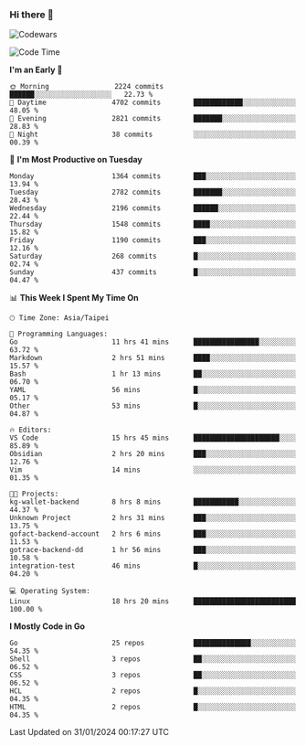 ### Hi there 👋

![Codewars](https://www.codewars.com/users/omegaatt36/badges/small)

<!--START_SECTION:waka-->
![Code Time](http://img.shields.io/badge/Code%20Time-2%2C135%20hrs%2054%20mins-blue)

**I'm an Early 🐤** 

```text
🌞 Morning                2224 commits        ██████░░░░░░░░░░░░░░░░░░░   22.73 % 
🌆 Daytime                4702 commits        ████████████░░░░░░░░░░░░░   48.05 % 
🌃 Evening                2821 commits        ███████░░░░░░░░░░░░░░░░░░   28.83 % 
🌙 Night                  38 commits          ░░░░░░░░░░░░░░░░░░░░░░░░░   00.39 % 
```
📅 **I'm Most Productive on Tuesday** 

```text
Monday                   1364 commits        ███░░░░░░░░░░░░░░░░░░░░░░   13.94 % 
Tuesday                  2782 commits        ███████░░░░░░░░░░░░░░░░░░   28.43 % 
Wednesday                2196 commits        ██████░░░░░░░░░░░░░░░░░░░   22.44 % 
Thursday                 1548 commits        ████░░░░░░░░░░░░░░░░░░░░░   15.82 % 
Friday                   1190 commits        ███░░░░░░░░░░░░░░░░░░░░░░   12.16 % 
Saturday                 268 commits         █░░░░░░░░░░░░░░░░░░░░░░░░   02.74 % 
Sunday                   437 commits         █░░░░░░░░░░░░░░░░░░░░░░░░   04.47 % 
```


📊 **This Week I Spent My Time On** 

```text
🕑︎ Time Zone: Asia/Taipei

💬 Programming Languages: 
Go                       11 hrs 41 mins      ████████████████░░░░░░░░░   63.72 % 
Markdown                 2 hrs 51 mins       ████░░░░░░░░░░░░░░░░░░░░░   15.57 % 
Bash                     1 hr 13 mins        ██░░░░░░░░░░░░░░░░░░░░░░░   06.70 % 
YAML                     56 mins             █░░░░░░░░░░░░░░░░░░░░░░░░   05.17 % 
Other                    53 mins             █░░░░░░░░░░░░░░░░░░░░░░░░   04.87 % 

🔥 Editors: 
VS Code                  15 hrs 45 mins      █████████████████████░░░░   85.89 % 
Obsidian                 2 hrs 20 mins       ███░░░░░░░░░░░░░░░░░░░░░░   12.76 % 
Vim                      14 mins             ░░░░░░░░░░░░░░░░░░░░░░░░░   01.35 % 

🐱‍💻 Projects: 
kg-wallet-backend        8 hrs 8 mins        ███████████░░░░░░░░░░░░░░   44.37 % 
Unknown Project          2 hrs 31 mins       ███░░░░░░░░░░░░░░░░░░░░░░   13.75 % 
gofact-backend-account   2 hrs 6 mins        ███░░░░░░░░░░░░░░░░░░░░░░   11.53 % 
gotrace-backend-dd       1 hr 56 mins        ███░░░░░░░░░░░░░░░░░░░░░░   10.58 % 
integration-test         46 mins             █░░░░░░░░░░░░░░░░░░░░░░░░   04.20 % 

💻 Operating System: 
Linux                    18 hrs 20 mins      █████████████████████████   100.00 % 
```

**I Mostly Code in Go** 

```text
Go                       25 repos            ██████████████░░░░░░░░░░░   54.35 % 
Shell                    3 repos             ██░░░░░░░░░░░░░░░░░░░░░░░   06.52 % 
CSS                      3 repos             ██░░░░░░░░░░░░░░░░░░░░░░░   06.52 % 
HCL                      2 repos             █░░░░░░░░░░░░░░░░░░░░░░░░   04.35 % 
HTML                     2 repos             █░░░░░░░░░░░░░░░░░░░░░░░░   04.35 % 
```




 Last Updated on 31/01/2024 00:17:27 UTC
<!--END_SECTION:waka-->

<!--
**omegaatt36/omegaatt36** is a ✨ _special_ ✨ repository because its `README.md` (this file) appears on your GitHub profile.

Here are some ideas to get you started:

- 🔭 I’m currently working on ...
- 🌱 I’m currently learning ...
- 👯 I’m looking to collaborate on ...
- 🤔 I’m looking for help with ...
- 💬 Ask me about ...
- 📫 How to reach me: ...
- 😄 Pronouns: ...
- ⚡ Fun fact: ...
-->
